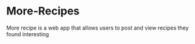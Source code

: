 # More-Recipes
More recipe is a web app that allows users to post and view recipes they found interesting
